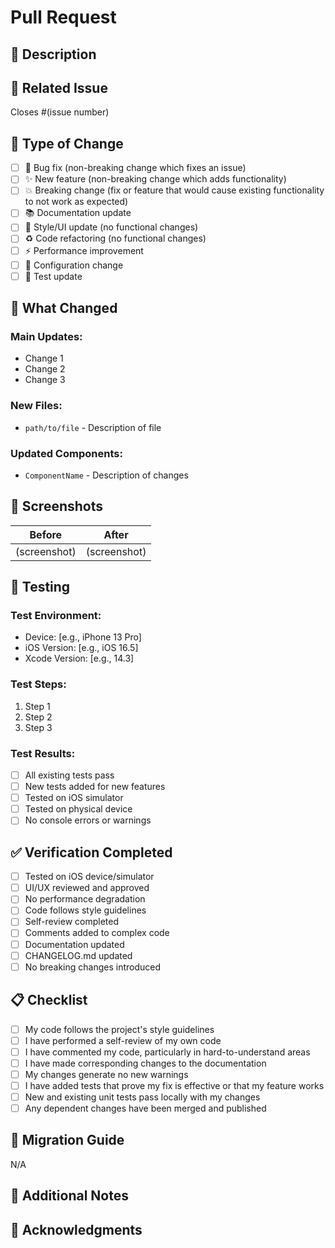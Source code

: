 # Pull Request

## 📝 Description

<!-- Provide a brief description of the changes in this PR -->

## 🔗 Related Issue

<!-- Link to the issue this PR addresses -->
Closes #(issue number)

## 🎯 Type of Change

<!-- Mark the relevant option with an "x" -->

- [ ] 🐛 Bug fix (non-breaking change which fixes an issue)
- [ ] ✨ New feature (non-breaking change which adds functionality)
- [ ] 💥 Breaking change (fix or feature that would cause existing functionality to not work as expected)
- [ ] 📚 Documentation update
- [ ] 🎨 Style/UI update (no functional changes)
- [ ] ♻️ Code refactoring (no functional changes)
- [ ] ⚡ Performance improvement
- [ ] 🔧 Configuration change
- [ ] 🧪 Test update

## 🚀 What Changed

<!-- Describe the changes in detail -->

### Main Updates:
- Change 1
- Change 2
- Change 3

### New Files:
- `path/to/file` - Description of file

### Updated Components:
- `ComponentName` - Description of changes

## 📸 Screenshots

<!-- If applicable, add screenshots to demonstrate the changes -->

| Before | After |
|--------|-------|
| (screenshot) | (screenshot) |

## 🧪 Testing

<!-- Describe the tests you ran and how to reproduce them -->

### Test Environment:
- Device: [e.g., iPhone 13 Pro]
- iOS Version: [e.g., iOS 16.5]
- Xcode Version: [e.g., 14.3]

### Test Steps:
1. Step 1
2. Step 2
3. Step 3

### Test Results:
- [ ] All existing tests pass
- [ ] New tests added for new features
- [ ] Tested on iOS simulator
- [ ] Tested on physical device
- [ ] No console errors or warnings

## ✅ Verification Completed

<!-- Mark items that you have verified -->

- [ ] Tested on iOS device/simulator
- [ ] UI/UX reviewed and approved
- [ ] No performance degradation
- [ ] Code follows style guidelines
- [ ] Self-review completed
- [ ] Comments added to complex code
- [ ] Documentation updated
- [ ] CHANGELOG.md updated
- [ ] No breaking changes introduced

## 📋 Checklist

<!-- Ensure all items are checked before submitting -->

- [ ] My code follows the project's style guidelines
- [ ] I have performed a self-review of my own code
- [ ] I have commented my code, particularly in hard-to-understand areas
- [ ] I have made corresponding changes to the documentation
- [ ] My changes generate no new warnings
- [ ] I have added tests that prove my fix is effective or that my feature works
- [ ] New and existing unit tests pass locally with my changes
- [ ] Any dependent changes have been merged and published

## 🔄 Migration Guide

<!-- If this PR includes breaking changes, provide a migration guide -->

N/A

## 📝 Additional Notes

<!-- Any additional information that reviewers should know -->

## 🙏 Acknowledgments

<!-- Credit any contributors, resources, or references that helped with this PR -->

